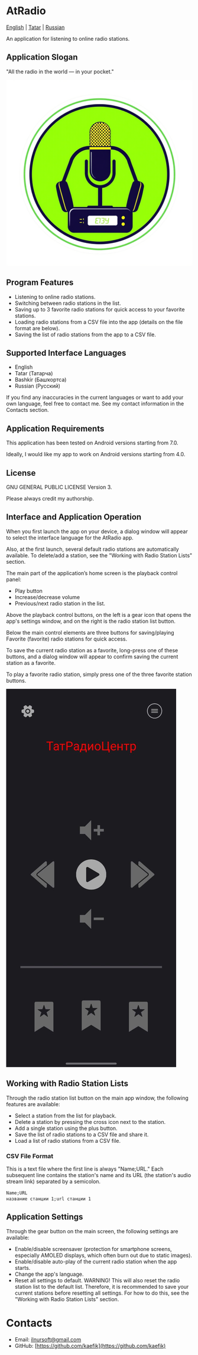 # AtRadio

[English](README.en.md) | [Tatar](README.tt.md) | [Russian](README.md)

An application for listening to online radio stations.

## Application Slogan

"All the radio in the world — in your pocket."

![Program Logo](https://github.com/kaefik/AtRadio/blob/main/images/logo.png)

## Program Features

- Listening to online radio stations.
- Switching between radio stations in the list.
- Saving up to 3 favorite radio stations for quick access to your favorite stations.
- Loading radio stations from a CSV file into the app (details on the file format are below).
- Saving the list of radio stations from the app to a CSV file.

## Supported Interface Languages

- English
- Tatar (Татарча)
- Bashkir (Башҡортса)
- Russian (Русский)

If you find any inaccuracies in the current languages or want to add your own language, feel free to contact me. See my contact information in the Contacts section.

## Application Requirements

This application has been tested on Android versions starting from 7.0.

Ideally, I would like my app to work on Android versions starting from 4.0.

## License

GNU GENERAL PUBLIC LICENSE Version 3.

Please always credit my authorship.

## Interface and Application Operation

When you first launch the app on your device, a dialog window will appear to select the interface language for the AtRadio app.

Also, at the first launch, several default radio stations are automatically available. To delete/add a station, see the "Working with Radio Station Lists" section.

The main part of the application’s home screen is the playback control panel:
- Play button
- Increase/decrease volume
- Previous/next radio station in the list.

Above the playback control buttons, on the left is a gear icon that opens the app's settings window, and on the right is the radio station list button.

Below the main control elements are three buttons for saving/playing Favorite (favorite) radio stations for quick access.

To save the current radio station as a favorite, long-press one of these buttons, and a dialog window will appear to confirm saving the current station as a favorite.

To play a favorite radio station, simply press one of the three favorite station buttons.

![Main Application Screen](https://github.com/kaefik/AtRadio/blob/main/images/screenAtRadio.jpg)

## Working with Radio Station Lists

Through the radio station list button on the main app window, the following features are available:

- Select a station from the list for playback.
- Delete a station by pressing the cross icon next to the station.
- Add a single station using the plus button.
- Save the list of radio stations to a CSV file and share it.
- Load a list of radio stations from a CSV file.

### CSV File Format

This is a text file where the first line is always "Name;URL." Each subsequent line contains the station's name and its URL (the station's audio stream link) separated by a semicolon.

```
Name;URL
название станции 1;url станции 1
```


## Application Settings

Through the gear button on the main screen, the following settings are available:
- Enable/disable screensaver (protection for smartphone screens, especially AMOLED displays, which often burn out due to static images).
- Enable/disable auto-play of the current radio station when the app starts.
- Change the app's language.
- Reset all settings to default. WARNING! This will also reset the radio station list to the default list. Therefore, it is recommended to save your current stations before resetting all settings. For how to do this, see the "Working with Radio Station Lists" section.

# Contacts

- Email: ilnursoft@gmail.com
- GitHub: [https://github.com/kaefik](https://github.com/kaefik)


